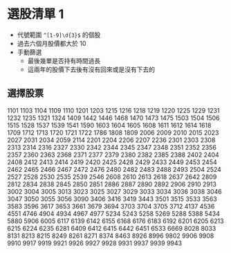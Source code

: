 # 選股清單 1

* 代號範圍 `^[1-9]\d{3}$` 的個股
* 過去六個月股價都大於 10
* 手動篩選
  * 最後幾單是否持有時間過長
  * 這兩年的股價下去後有沒有回來或是沒有下去的

## 選擇股票

1101
1103
1104
1109
1110
1201
1203
1215
1216
1218
1219
1220
1225
1229
1231
1232
1235
1321
1324
1409
1442
1446
1468
1470
1473
1475
1503
1504
1506
1515
1528
1537
1539
1541
1590
1603
1604
1605
1608
1611
1612
1614
1618
1709
1712
1713
1720
1721
1722
1786
1808
1809
2006
2009
2010
2015
2023
2027
2031
2034
2059
2114
2201
2204
2206
2207
2236
2301
2303
2308
2313
2314
2316
2327
2330
2342
2344
2345
2347
2348
2351
2352
2356
2357
2360
2363
2368
2371
2377
2379
2380
2382
2385
2388
2402
2404
2408
2412
2413
2414
2419
2420
2425
2428
2429
2433
2449
2453
2454
2462
2465
2466
2467
2472
2476
2480
2482
2483
2488
2493
2504
2524
2527
2528
2530
2535
2539
2546
2608
2610
2613
2618
2637
2642
2809
2812
2834
2838
2845
2850
2851
2886
2887
2890
2892
2906
2910
2913
3002
3004
3005
3013
3023
3025
3027
3029
3033
3034
3036
3038
3046
3047
3050
3055
3056
3090
3406
3416
3419
3443
3501
3515
3533
3563
3583
3596
3617
3653
3661
3679
3694
3703
3704
3705
3712
4137
4536
4551
4746
4904
4934
4967
4977
5234
5243
5258
5269
5288
5388
5434
5880
5906
6005
6117
6139
6142
6155
6168
6176
6183
6192
6201
6205
6213
6215
6224
6235
6281
6409
6412
6415
6442
6451
6533
6669
8028
8033
8131
8213
8215
8249
8261
8271
8374
8463
8926
8996
9802
9906
9908
9910
9917
9919
9921
9926
9927
9928
9931
9937
9939
9943
